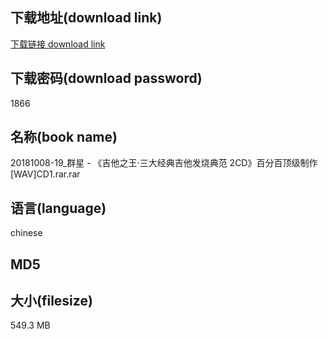 ## 下载地址(download link)
[下载链接 download link](https://voluble-croquembouche-d321dc.netlify.app/?s=20181008-19_%E7%BE%A4%E6%98%9F+-+%E3%80%8A%E5%90%89%E4%BB%96%E4%B9%8B%E7%8E%8B%C2%B7%E4%B8%89%E5%A4%A7%E7%BB%8F%E5%85%B8%E5%90%89%E4%BB%96%E5%8F%91%E7%83%A7%E5%85%B8%E8%8C%83+2CD%E3%80%8B%E7%99%BE%E5%88%86%E7%99%BE%E9%A1%B6%E7%BA%A7%E5%88%B6%E4%BD%9C%5BWAV%5DCD1.rar)

## 下载密码(download password)
1866

## 名称(book name)
20181008-19_群星 - 《吉他之王·三大经典吉他发烧典范 2CD》百分百顶级制作[WAV]CD1.rar.rar

## 语言(language)
chinese

## MD5


## 大小(filesize)
549.3 MB
